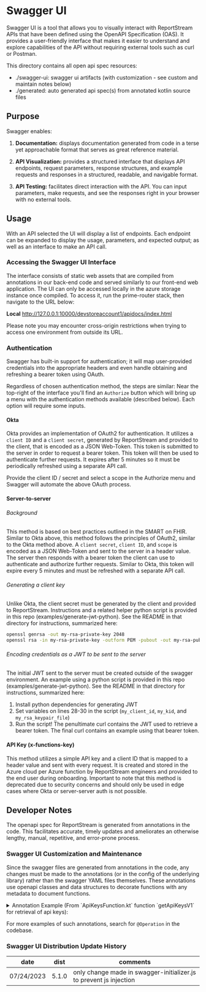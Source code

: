 # Swagger UI

Swagger UI is a tool that allows you to visually interact with ReportStream APIs that have been defined using the OpenAPI
Specification (OAS). It provides a user-friendly interface that makes it easier to understand and explore capabilities of
the API without requiring external tools such as curl or Postman.

This directory contains all open api spec resources:

- ./swagger-ui: swagger ui artifacts (with customization - see custom and maintain notes below)
- ./generated: auto generated api spec(s) from annotated kotlin source files

## Purpose

Swagger enables:

1. **Documentation:** displays documentation generated from code in a terse yet approachable format that serves as great
   reference material.

2. **API Visualization:** provides a structured interface that displays API endpoints, request parameters, response 
   structures, and example requests and responses in a structured, readable, and navigable format.

3. **API Testing:** facilitates direct interaction with the API. You can input parameters, make requests, and
   see the responses right in your browser with no external tools.

## Usage
With an API selected the UI will display a list of endpoints. Each endpoint can be expanded to display the
usage, parameters, and expected output; as well as an interface to make an API call.

### Accessing the Swagger UI Interface

The interface consists of static web assets that are compiled from annotations in our back-end code and served similarly
to our front-end web application. The UI can only be accessed locally in the azure storage instance once compiled. To
access it, run the prime-router stack, then navigate to the URL below:

**Local** http://127.0.0.1:10000/devstoreaccount1/apidocs/index.html

Please note you may encounter cross-origin restrictions when trying to access one environment from outside its URL.

### Authentication

Swagger has built-in support for authentication; it will map user-provided credentials into the appropriate headers and
even handle obtaining and refreshing a bearer token using OAuth.

Regardless of chosen authentication method, the steps are similar:
Near the top-right of the interface you'll find an `Authorize` button which will bring up a menu with the authentication
methods available (described below). Each option will require some inputs.

#### Okta

Okta provides an implementation of OAuth2 for authentication. It utilizes a `client ID` and a `client secret`, generated
by ReportStream and provided to the client, that is encoded as a JSON Web-Token. This token is submitted to the server
in order to request a bearer token. This token will then be used to authenticate further requests. It expires after 5
minutes so it must be periodically refreshed using a separate API call.

Provide the client ID / secret and select a scope in the Authorize menu and Swagger will automate the above OAuth process.

#### Server-to-server

###### Background
This method is based on best practices outlined in the SMART on FHIR. Similar to Okta above, this method follows the
principles of OAuth2, similar to the Okta method above. A `client secret`, `client ID`, and `scope` is encoded as a
JSON Web-Token and sent to the server in a header value. The server then responds with a bearer token the client can use
to authenticate and authorize further requests. Similar to Okta, this token will expire every 5 minutes and must be
refreshed with a separate API call.

###### Generating a client key
Unlike Okta, the client secret must be generated by the client and provided to ReportStream. Instructions and a related helper python
script is provided in this repo (examples/generate-jwt-python). See the README in that directory for instructions,
summarized here:
```bash
openssl genrsa -out my-rsa-private-key 2048
openssl rsa -in my-rsa-private-key -outform PEM -pubout -out my-rsa-public-key.pem
```

###### Encoding credentials as a JWT to be sent to the server
The initial JWT sent to the server must be created outside of the swagger environment. An example using a python script
is provided in this repo (examples/generate-jwt-python). See the README in that directory for instructions, summarized
here:
1. Install python dependencies for generating JWT
2. Set variables on lines 28-30 in the script (`my_client_id`, `my_kid`, and `my_rsa_keypair_file`)
3. Run the script! The penultimate curl contains the JWT used to retrieve a bearer token. The final curl contains an
   example using that bearer token.

#### API Key (x-functions-key)

This method utilizes a simple API key and a client ID that is mapped to a header value and sent with every request.
It is created and stored in the Azure cloud per Azure function by ReportStream engineers and provided to the end user
during onboarding.  Important to note that this method is deprecated due to security concerns and should only be used in
edge cases where Okta or server-server auth is not possible. 

## Developer Notes

The openapi spec for ReportStream is generated from annotations in the code. This facilitates accurate, timely
updates and ameliorates an otherwise lengthy, manual, repetitive, and error-prone process.

### Swagger UI Customization and Maintenance
Since the swagger files are generated from annotations in the code, any changes must be made to the annotations
(or in the config of the underlying library) rather than the swagger YAML files themselves. These annotations use openapi
classes and data structures to decorate functions with any metadata to document functions.

<details>
  <summary>Annotation Example (From `ApiKeysFunction.kt` function `getApiKeysV1` for retrieval of api keys): </summary>

```kotlin
    @Operation(
        summary = "Retrieve API keys for the organization (v1), return API keys when successful",
        description = OPERATION_GET_KEYS_DESC,
        tags = [KEY_MGMT_TAG],
        parameters = [
            Parameter(
                name = PARAM_NAME_ORGNAME,
                required = true,
                description = PARAM_DESC_ORGNAME_GET,
            )
        ],
        responses = [
            ApiResponse(
                responseCode = HTTP_200_OK,
                description = HTTP_200_GET_MSG,
                content = [
                    Content(
                        mediaType = "application/json",
                        schema = Schema(implementation = ApiKeysResponse::class),
                        examples = [
                            ExampleObject(
                                name = "Example response for API key retrieval",
                                summary = "Example response when key retrieved successfully",
                                value = EX_GET_APIKEYS_RESP
                            ),
                        ]
                    )
                ]
            ),
            ApiResponse(
                responseCode = HTTP_404_NOT_FOUND,
                description = HTTP_404_ERR_MSG,
                content = [
                    Content(
                        mediaType = "application/json",
                        schema = Schema(implementation = String::class)
                    )
                ]
            ),
            ApiResponse(
                responseCode = HTTP_400_BAD_REQ,
                description = HTTP_400_ERR_MSG,
                content = [
                    Content(
                        mediaType = "application/json",
                        schema = Schema(implementation = String::class)
                    )
                ]
            )
        ]
    )
    @GET
    @Path("v1/settings/organizations/{organizationName}/public-keys")
    fun getV1( . . . 
```
</details>

For more examples of such annotations, search for `@Operation` in the codebase. 

### Swagger UI Distribution Update History

|    date    |  dist |              comments                |
|------------|-------|--------------------------------------------------------------|
| 07/24/2023 | 5.1.0 | only change made in swagger-initializer.js to prevent js injection |
